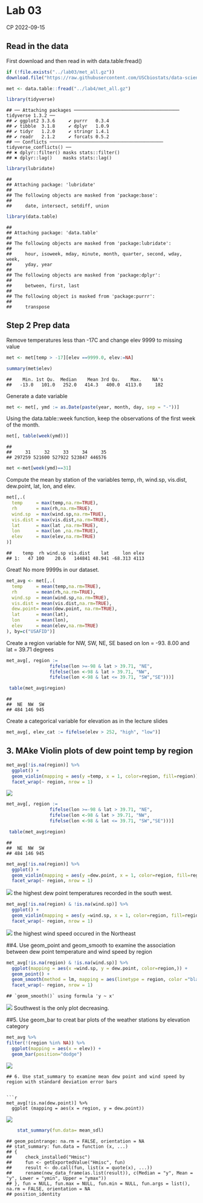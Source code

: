 Lab 03
================
CP
2022-09-15

## Read in the data

First download and then read in with data.table:fread()

``` r
if (!file.exists("../lab03/met_all.gz"))
download.file("https://raw.githubusercontent.com/USCbiostats/data-science-data/master/02_met/met_all.gz", "met_all.gz", method="libcurl", timeout = 60)
```

``` r
met <- data.table::fread("../lab4/met_all.gz")
```

``` r
library(tidyverse)
```

    ## ── Attaching packages ─────────────────────────────────────── tidyverse 1.3.2 ──
    ## ✔ ggplot2 3.3.6     ✔ purrr   0.3.4
    ## ✔ tibble  3.1.8     ✔ dplyr   1.0.9
    ## ✔ tidyr   1.2.0     ✔ stringr 1.4.1
    ## ✔ readr   2.1.2     ✔ forcats 0.5.2
    ## ── Conflicts ────────────────────────────────────────── tidyverse_conflicts() ──
    ## ✖ dplyr::filter() masks stats::filter()
    ## ✖ dplyr::lag()    masks stats::lag()

``` r
library(lubridate)
```

    ## 
    ## Attaching package: 'lubridate'
    ## 
    ## The following objects are masked from 'package:base':
    ## 
    ##     date, intersect, setdiff, union

``` r
library(data.table)
```

    ## 
    ## Attaching package: 'data.table'
    ## 
    ## The following objects are masked from 'package:lubridate':
    ## 
    ##     hour, isoweek, mday, minute, month, quarter, second, wday, week,
    ##     yday, year
    ## 
    ## The following objects are masked from 'package:dplyr':
    ## 
    ##     between, first, last
    ## 
    ## The following object is masked from 'package:purrr':
    ## 
    ##     transpose

## Step 2 Prep data

Remove temperatures less than -17C and change elev 9999 to missing value

``` r
met <- met[temp > -17][elev ==9999.0, elev:=NA]
```

``` r
summary(met$elev)
```

    ##    Min. 1st Qu.  Median    Mean 3rd Qu.    Max.    NA's 
    ##   -13.0   101.0   252.0   414.3   400.0  4113.0     182

Generate a date variable

``` r
met <- met[, ymd := as.Date(paste(year, month, day, sep = "-"))]
```

Using the data.table::week function, keep the observations of the first
week of the month.

``` r
met[, table(week(ymd))]
```

    ## 
    ##     31     32     33     34     35 
    ## 297259 521600 527922 523847 446576

``` r
met <-met[week(ymd)==31]
```

Compute the mean by station of the variables temp, rh, wind.sp,
vis.dist, dew.point, lat, lon, and elev.

``` r
met[,.(
  temp     = max(temp,na.rm=TRUE),
  rh       = max(rh,na.rm=TRUE),
  wind.sp  = max(wind.sp,na.rm=TRUE),
  vis.dist = max(vis.dist,na.rm=TRUE),
  lat      = max(lat ,na.rm=TRUE),
  lon      = max(lon ,na.rm=TRUE), 
  elev     = max(elev,na.rm=TRUE)
)]
```

    ##    temp  rh wind.sp vis.dist    lat     lon elev
    ## 1:   47 100    20.6   144841 48.941 -68.313 4113

Great! No more 9999s in our dataset.

``` r
met_avg <- met[,.(
  temp     = mean(temp,na.rm=TRUE),
  rh       = mean(rh,na.rm=TRUE),
  wind.sp  = mean(wind.sp,na.rm=TRUE),
  vis.dist = mean(vis.dist,na.rm=TRUE),
  dew.point= mean(dew.point, na.rm=TRUE),
  lat      = mean(lat),
  lon      = mean(lon), 
  elev     = mean(elev,na.rm=TRUE)
), by=c("USAFID")]
```

Create a region variable for NW, SW, NE, SE based on lon = -93. 8.00 and
lat = 39.71 degrees

``` r
met_avg[, region := 
                fifelse(lon >=-98 & lat > 39.71, "NE",
                fifelse(lon <-98 & lat > 39.71, "NW",
                fifelse(lon <-98 & lat <= 39.71, "SW","SE")))]

 table(met_avg$region)                     
```

    ## 
    ##  NE  NW  SW 
    ## 484 146 945

Create a categorical variable for elevation as in the lecture slides

``` r
met_avg[, elev_cat := fifelse(elev > 252, "high", "low")]
```

## 3. MAke Violin plots of dew point temp by region

``` r
met_avg[!is.na(region)] %>% 
  ggplot() + 
  geom_violin(mapping = aes(y =temp, x = 1, color=region, fill=region)) + 
  facet_wrap(~ region, nrow = 1)
```

![](README_files/figure-gfm/violin-temp-1.png)<!-- -->

``` r
met_avg[, region := 
                fifelse(lon >=-98 & lat > 39.71, "NE",
                fifelse(lon <-98 & lat > 39.71, "NW",
                fifelse(lon <-98 & lat <= 39.71, "SW","SE")))]

 table(met_avg$region)
```

    ## 
    ##  NE  NW  SW 
    ## 484 146 945

``` r
met_avg[!is.na(region)] %>% 
  ggplot() + 
  geom_violin(mapping = aes(y =dew.point, x = 1, color=region, fill=region)) + 
  facet_wrap(~ region, nrow = 1)
```

![](README_files/figure-gfm/violin%20dew.point-1.png)<!-- --> the
highest dew point temperatures recorded in the south west.

``` r
met_avg[!is.na(region) & !is.na(wind.sp)] %>% 
  ggplot() + 
  geom_violin(mapping = aes(y =wind.sp, x = 1, color=region, fill=region)) + 
  facet_wrap(~ region, nrow = 1)
```

![](README_files/figure-gfm/violin%20wind.sp-1.png)<!-- --> the highest
wind speed occured in the Northeast

\##4. Use geom_point and geom_smooth to examine the association between
dew point temperature and wind speed by region

``` r
met_avg[!is.na(region) & !is.na(wind.sp)] %>% 
  ggplot(mapping = aes(x =wind.sp, y = dew.point, color=region,)) + 
  geom_point() + 
  geom_smooth(method = lm, mapping = aes(linetype = region, color ="black"))+
  facet_wrap(~ region, nrow = 1)
```

    ## `geom_smooth()` using formula 'y ~ x'

![](README_files/figure-gfm/scatterplot-dewpoint-winds.p-1.png)<!-- -->
Southwest is the only plot decreasing.

\##5. Use geom_bar to creat bar plots of the weather stations by
elevation category

``` r
met_avg %>%
filter(!(region %in% NA)) %>% 
  ggplot(mapping = aes(x = elev)) + 
  geom_bar(position="dodge")
```

![](README_files/figure-gfm/unnamed-chunk-9-1.png)<!-- -->

    ## 6. Use stat_summary to examine mean dew point and wind speed by region with standard deviation error bars


    ```r
    met_avg[!is.na(dew.point)] %>%
      ggplot (mapping = aes(x = region, y = dew.point))

![](README_files/figure-gfm/unnamed-chunk-10-1.png)<!-- -->

``` r
    stat_summary(fun.data= mean_sdl)
```

    ## geom_pointrange: na.rm = FALSE, orientation = NA
    ## stat_summary: fun.data = function (x, ...) 
    ## {
    ##     check_installed("Hmisc")
    ##     fun <- getExportedValue("Hmisc", fun)
    ##     result <- do.call(fun, list(x = quote(x), ...))
    ##     rename(new_data_frame(as.list(result)), c(Median = "y", Mean = "y", Lower = "ymin", Upper = "ymax"))
    ## }, fun = NULL, fun.max = NULL, fun.min = NULL, fun.args = list(), na.rm = FALSE, orientation = NA
    ## position_identity
